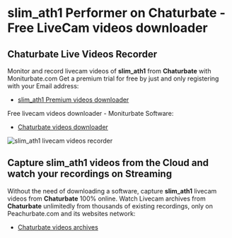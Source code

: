 # slim_ath1 Performer on Chaturbate - Free LiveCam videos downloader

## Chaturbate Live Videos Recorder

Monitor and record livecam videos of **slim_ath1** from **Chaturbate** with Moniturbate.com
Get a premium trial for free by just and only registering with your Email address:
* [slim_ath1 Premium videos downloader](https://moniturbate.com/request-demo-licence-key.html)

Free livecam videos downloader - Moniturbate Software:
* [Chaturbate videos downloader](https://moniturbate.com/moniturbate-download-software.html)

![slim_ath1 livecam videos recorder](https://peachurnet.com/templates/moniturbate-software.png)


## Capture slim_ath1 videos from the Cloud and watch your recordings on Streaming

Without the need of downloading a software, capture **slim_ath1** livecam videos from **Chaturbate** 100% online.
Watch Livecam archives from **Chaturbate** unlimitedly from thousands of existing recordings, only on Peachurbate.com and its websites network:
* [Chaturbate videos archives](https://peachurnet.com/)